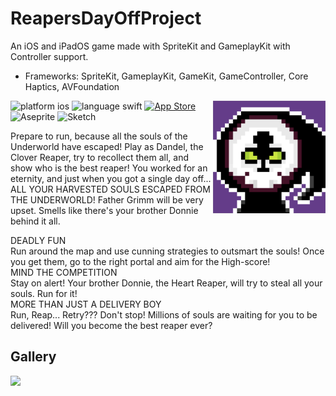 # ReapersDayOffProject
An iOS and iPadOS game made with SpriteKit and GameplayKit with Controller support.
* Frameworks: SpriteKit, GameplayKit, GameKit, GameController, Core Haptics, AVFoundation
<img align="right" width="180" height="180" src="RDO.png">
<p align="left">
<img src="https://img.shields.io/badge/iOS-000000?style=for-the-badge&logo=ios&logoColor=white" alt= "platform ios"/> 
<img src="https://img.shields.io/badge/Swift-FA7343?style=for-the-badge&logo=swift&logoColor=white" alt= "language swift"/> 
<a href="https://apps.apple.com/it/app/reapers-day-off/id1622800202?l=en"><img src="https://img.shields.io/badge/AppStore-0D96F6?style=for-the-badge&logo=appstore&logoColor=white" alt= "App Store"/></a> 
<img src="https://img.shields.io/badge/Aseprite-7D929E?style=for-the-badge&logo=aseprite&logoColor=white" alt= "Aseprite"/> 
<img src="https://img.shields.io/badge/Sketch-FFB387?style=for-the-badge&logo=sketch&logoColor=black" alt= "Sketch"/> 
</p>

<p>
Prepare to run, because all the souls of the Underworld have escaped! Play as Dandel, the Clover Reaper, try to recollect them all, and show who is the best reaper!
You worked for an eternity, and just when you got a single day off... ALL YOUR HARVESTED SOULS ESCAPED FROM THE UNDERWORLD! Father Grimm will be very upset. Smells like there's your brother Donnie behind it all.<br>

DEADLY FUN<br>
Run around the map and use cunning strategies to outsmart the souls! Once you get them, go to the right portal and aim for the High-score!<br>
MIND THE COMPETITION <br>
Stay on alert! Your brother Donnie, the Heart Reaper, will try to steal all your souls. Run for it!<br>
MORE THAN JUST A DELIVERY BOY<br>
Run, Reap... Retry??? Don't stop! Millions of souls are waiting for you to be delivered! Will you become the best reaper ever?<br>
</p>

## Gallery

<img src="rdoprom.png">
